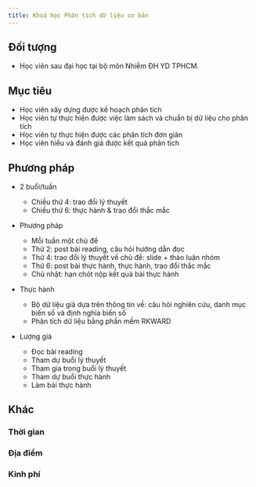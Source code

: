 ```yaml
---
title: Khoá học Phân tích dữ liệu cơ bản
---
```


## Đối tượng

* Học viên sau đại học tại bộ môn Nhiễm ĐH YD TPHCM.

## Mục tiêu

* Học viên xây dựng được kế hoạch phân tích
* Học viên tự thực hiện được việc làm sách và chuẩn bị dữ liệu cho phân tích
* Học viên tự thực hiện được các phân tích đơn giản
* Học viên hiểu và đánh giá được kết quả phân tích

## Phương pháp

* 2 buổi/tuần
    + Chiều thứ 4: trao đổi lý thuyết
    + Chiều thứ 6: thực hành & trao đổi thắc mắc

* Phương pháp
    + Mỗi tuần một chủ đề
    + Thứ 2: post bài reading, câu hỏi hướng dẫn đọc
    + Thứ 4: trao đổi lý thuyết về chủ đề: slide + thảo luận nhóm
    + Thứ 6: post bài thực hành, thực hành, trao đổi thắc mắc
    + Chủ nhật: hạn chót nộp kết quả bài thực hành
    
* Thực hành
    + Bộ dữ liệu giả dựa trên thông tin về: câu hỏi nghiên cứu, danh mục biến số và định nghĩa biến số
    + Phân tích dữ liệu bằng phần mềm RKWARD
    
* Lượng giá
    + Đọc bài reading
    + Tham dự buổi lý thuyết
    + Tham gia trong buổi lý thuyết
    + Tham dự buổi thực hành
    + Làm bài thực hành
    

## Khác

### Thời gian

### Địa điểm

### Kinh phí
